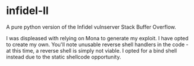 # infidel-II
A pure python version of the Infidel vulnserver Stack Buffer Overflow.

I was displeased with relying on Mona to generate my exploit. I have opted to create my own.
You'll note unusable reverse shell handlers in the code - at this time, a reverse shell is simply not viable. I opted for a bind shell instead due to the static shellcode opportunity.
